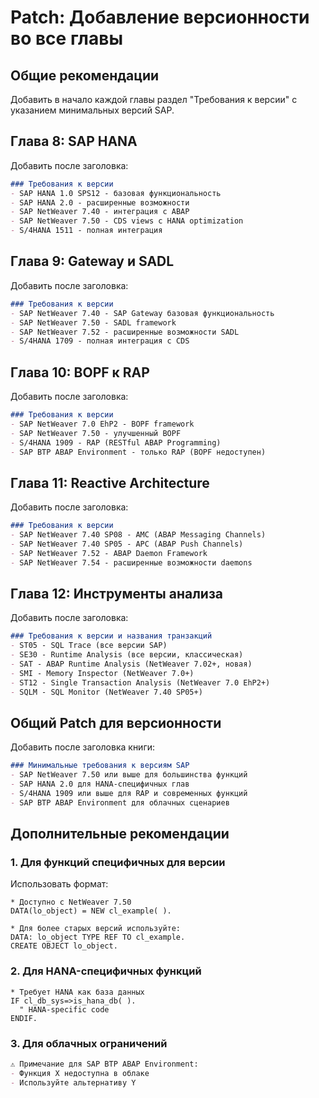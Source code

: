 # Patch: Добавление версионности во все главы

## Общие рекомендации

Добавить в начало каждой главы раздел "Требования к версии" с указанием минимальных версий SAP.

## Глава 8: SAP HANA

Добавить после заголовка:
```markdown
### Требования к версии
- SAP HANA 1.0 SPS12 - базовая функциональность
- SAP HANA 2.0 - расширенные возможности
- SAP NetWeaver 7.40 - интеграция с ABAP
- SAP NetWeaver 7.50 - CDS views с HANA optimization
- S/4HANA 1511 - полная интеграция
```

## Глава 9: Gateway и SADL

Добавить после заголовка:
```markdown
### Требования к версии
- SAP NetWeaver 7.40 - SAP Gateway базовая функциональность
- SAP NetWeaver 7.50 - SADL framework
- SAP NetWeaver 7.52 - расширенные возможности SADL
- S/4HANA 1709 - полная интеграция с CDS
```

## Глава 10: BOPF к RAP

Добавить после заголовка:
```markdown
### Требования к версии
- SAP NetWeaver 7.0 EhP2 - BOPF framework
- SAP NetWeaver 7.50 - улучшенный BOPF
- S/4HANA 1909 - RAP (RESTful ABAP Programming)
- SAP BTP ABAP Environment - только RAP (BOPF недоступен)
```

## Глава 11: Reactive Architecture

Добавить после заголовка:
```markdown
### Требования к версии
- SAP NetWeaver 7.40 SP08 - AMC (ABAP Messaging Channels)
- SAP NetWeaver 7.40 SP05 - APC (ABAP Push Channels)
- SAP NetWeaver 7.52 - ABAP Daemon Framework
- SAP NetWeaver 7.54 - расширенные возможности daemons
```

## Глава 12: Инструменты анализа

Добавить после заголовка:
```markdown
### Требования к версии и названия транзакций
- ST05 - SQL Trace (все версии SAP)
- SE30 - Runtime Analysis (все версии, классическая)
- SAT - ABAP Runtime Analysis (NetWeaver 7.02+, новая)
- SMI - Memory Inspector (NetWeaver 7.0+)
- ST12 - Single Transaction Analysis (NetWeaver 7.0 EhP2+)
- SQLM - SQL Monitor (NetWeaver 7.40 SP05+)
```

## Общий Patch для версионности

Добавить после заголовка книги:
```markdown
### Минимальные требования к версиям SAP
- SAP NetWeaver 7.50 или выше для большинства функций
- SAP HANA 2.0 для HANA-специфичных глав
- S/4HANA 1909 или выше для RAP и современных функций
- SAP BTP ABAP Environment для облачных сценариев
```

## Дополнительные рекомендации

### 1. Для функций специфичных для версии
Использовать формат:
```abap
* Доступно с NetWeaver 7.50
DATA(lo_object) = NEW cl_example( ).

* Для более старых версий используйте:
DATA: lo_object TYPE REF TO cl_example.
CREATE OBJECT lo_object.
```

### 2. Для HANA-специфичных функций
```abap
* Требует HANA как база данных
IF cl_db_sys=>is_hana_db( ).
  " HANA-specific code
ENDIF.
```

### 3. Для облачных ограничений
```markdown
⚠️ Примечание для SAP BTP ABAP Environment:
- Функция X недоступна в облаке
- Используйте альтернативу Y
```